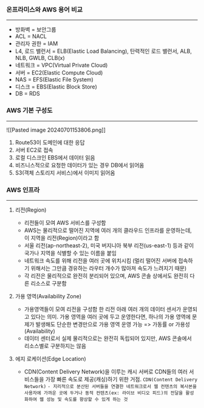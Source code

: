 
### 온프라미스와 AWS 용어 비교
---
- 방화벽 = 보안그룹
- ACL = NACL
- 관리자 권한 = IAM
- L4, 로드 밸런서 = ELB(Elastic Load Balancing), 탄력적인 로드 밸런서, ALB, NLB, GWLB, CLB(x)
- 네트워크 = VPC(Virtual Private Cloud)
- 서버 = EC2(Elastic Compute Cloud)
- NAS = EFS(Elastic File System)
- 디스크 = EBS(Elastic Block Store)
- DB = RDS 


### AWS 기본 구성도
---
![[Pasted image 20240701153806.png]]
1. Route53이 도메인에 대한 응답
2. 서버 EC2로 접속
3. 로컬 디스크인 EBS에서 데이터 읽음
4. 비즈니스적으로 요청한 데이터가 있는 경우 DB에서 읽어옴
5. S3(객체 스토리지 서비스)에서 이미지 읽어옴

### AWS 인프라
---
1) 리전(Region)
	- 리전들이 모여 AWS 서비스를 구성함
	- AWS는 물리적으로 떨어진 지역에 여러 개의 클라우드 인프라를 운영하는데, 이 지역을 리전(Region)이라고 함
	- 서울 리전(ap-northeast-2), 미국 버지니아 북부 리전(us-east-1) 등과 같이 국가나 지역을 식별할 수 있는 이름을 붙임
	- 네트워크 속도를 위해 리전을 여러 곳에 위치시킴 (멀리 떨어진 서버에 접속하기 위해서는 그만큼 경유하는 라우터 개수가 많아져 속도가 느려지기 때문)
	- 각 리전은 물리적으로 완전히 분리되어 있으며, AWS 콘솔 상에서도 완전히 다른 리소스로 구분함

2) 가용 영역(Availability Zone)
	- 가용영역들이 모여 리전을 구성함
		  한 리전 아래 여러 개의 데이터 센서가 운영되고 있다는 의미.
			가용 영역을 여러 곳에 두고 운영한다면, 하나의 가용 영역에 문제가 발생해도 단순한 변경만으로 가용 영역 운영 가능
			 => 가동률 or 가용성(Availability)
	- 데이터 센터로서 실제 물리적으로는 완전히 독립되어 있지만, AWS 콘솔에서 리소스별로 구분하지는 않음

3) 에지 로케이션(Edge Location)
	-  CDN(Content Delivery Network)을 이루는 캐시 서버로 CDN들의 여러 서비스들을 가장 빠른 속도로 제공(캐싱)하기 위한 거점.
			`CDN(Content Delivery Network)`
			` - 지리적으로 분산된 서버들을 연결한 네트워크로서 웹 컨텐츠의 복사본을 사용자에 가까운 곳에 두거나 동적 컨텐츠(ex: 라이브 비디오 피드)의 전달을 활성화하여 웹 성능 및 속도를 향상할 수 있게 하는 것 `
